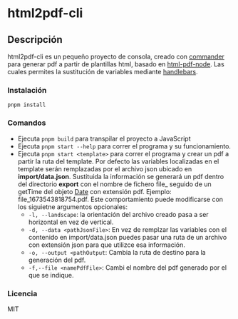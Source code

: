 # html2pdf-cli

## Descripción

html2pdf-cli es un pequeño proyecto de consola, creado con [commander](https://github.com/tj/commander.js#readme) para generar pdf a partir de plantillas html, basado en [html-pdf-node](https://github.com/mrafiqk/html-pdf-node#readme). Las cuales permites la sustitución de variables mediante [handlebars](https://handlebarsjs.com/).

### Instalación

```
pnpm install
```

### Comandos

-   Ejecuta `pnpm build` para transpilar el proyecto a JavaScript
-   Ejecuta `pnpm start --help` para correr el programa y su funcionamiento.
-   Ejecuta `pnpm start <template>` para correr el programa y crear un pdf a partir la ruta del template. Por defecto las variables localizadas en el template serán remplazadas por el archivo json ubicado en **import/data.json**. Sustituida la información se generará un pdf dentro del directorio **export** con el nombre de fichero file\_ seguido de un getTime del objeto [Date](https://developer.mozilla.org/en-US/docs/Web/JavaScript/Reference/Global_Objects/Date) con extensión pdf. Ejemplo: file_1673543818754.pdf. Este comportamiento puede modificarse con los siguietne argumentos opcionales:
    -   `-l, --landscape`: la orientación del archivo creado pasa a ser horizontal en vez de vertical.
    -   `-d, --data <pathJsonFile>`: En vez de remplzar las variables con el contenido en import/data.json puedes pasar una ruta de un archivo con extensión json para que utilizce esa información.
    -   `-o, --output <pathOutput`: Cambia la ruta de destino para la generación del pdf.
    -   `-f,--file <namePdfFile>`: Cambi el nombre del pdf generado por el que se indique.

### Licencia

MIT
